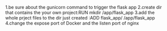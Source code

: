
1.be sure about the gunicorn command to trigger the flask app
2.create dir that contains the your own project:RUN mkdir /app/flask_app
3.add the whole prject files to the dir just created :ADD flask_app/ /app/flask_app
4.change the expose port of Docker and the listen port of nginx
